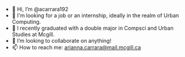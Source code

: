 - 👋 Hi, I’m @acarrara192
- 👀 I'm looking for a job or an internship, ideally in the realm of Urban Computing.
- 🌱 I recently graduated with a double major in Compsci and Urban Studies at Mcgill.  
- 💞️ I’m looking to collaborate on anything! 
- 📫 How to reach me: arianna.carrara@mail.mcgill.ca

<!---
acarrara192/acarrara192 is a ✨ special ✨ repository because its `README.md` (this file) appears on your GitHub profile.
You can click the Preview link to take a look at your changes.
--->
